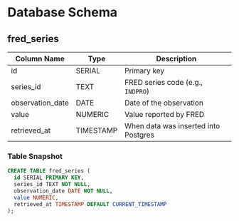 # Database Schema

## fred_series

| Column Name   | Type        | Description                            |
|---------------|-------------|----------------------------------------|
| id            | SERIAL      | Primary key                            |
| series_id     | TEXT        | FRED series code (e.g., `INDPRO`)      |
| observation_date | DATE     | Date of the observation                |
| value         | NUMERIC     | Value reported by FRED                 |
| retrieved_at  | TIMESTAMP   | When data was inserted into Postgres  |

### Table Snapshot
```sql
CREATE TABLE fred_series (
  id SERIAL PRIMARY KEY,
  series_id TEXT NOT NULL,
  observation_date DATE NOT NULL,
  value NUMERIC,
  retrieved_at TIMESTAMP DEFAULT CURRENT_TIMESTAMP
);
